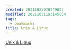 ```yaml
---
created: 20211022070549832
modified: 20211031193145854
tags:
  - bookmarks
title: Unix & Linux
---
```


[Unix & Linux](https://unix.stackexchange.com/)
